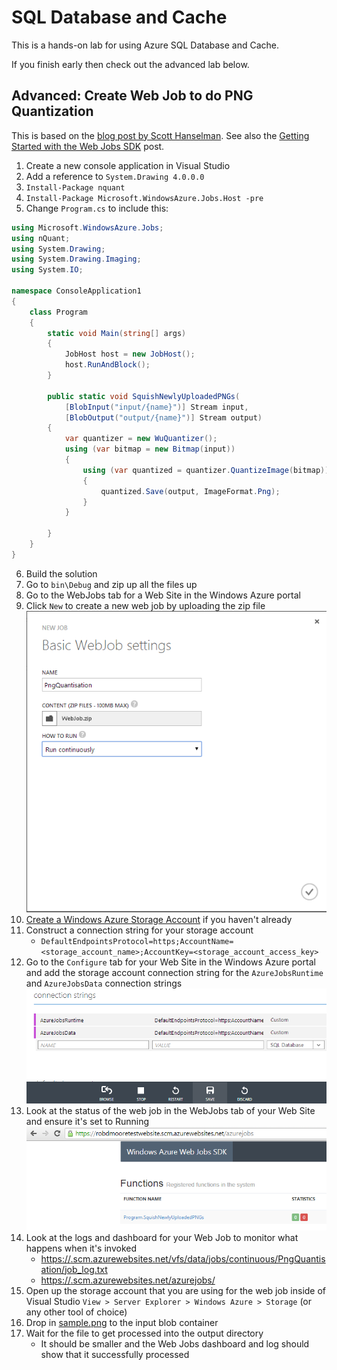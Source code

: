 SQL Database and Cache
======================

This is a hands-on lab for using Azure SQL Database and Cache.

If you finish early then check out the advanced lab below.

Advanced: Create Web Job to do PNG Quantization
-----------------------------------------------

This is based on the [blog post by Scott Hanselman](http://www.hanselman.com/blog/IntroducingWindowsAzureWebJobs.aspx). See also the [Getting Started with the Web Jobs SDK](http://www.asp.net/aspnet/overview/developing-apps-with-windows-azure/getting-started-with-windows-azure-webjobs) post.

1. Create a new console application in Visual Studio
2. Add a reference to `System.Drawing 4.0.0.0`
3. `Install-Package nquant`
4. `Install-Package Microsoft.WindowsAzure.Jobs.Host -pre`
5. Change `Program.cs` to include this:
```c#
using Microsoft.WindowsAzure.Jobs;
using nQuant;
using System.Drawing;
using System.Drawing.Imaging;
using System.IO;

namespace ConsoleApplication1
{
    class Program
    {
        static void Main(string[] args)
        {
            JobHost host = new JobHost();
            host.RunAndBlock();
        }

        public static void SquishNewlyUploadedPNGs(
            [BlobInput("input/{name}")] Stream input,
            [BlobOutput("output/{name}")] Stream output)
        {
            var quantizer = new WuQuantizer();
            using (var bitmap = new Bitmap(input))
            {
                using (var quantized = quantizer.QuantizeImage(bitmap))
                {
                    quantized.Save(output, ImageFormat.Png);
                }
            }

        }
    }
}
```
6. Build the solution
7. Go to `bin\Debug` and zip up all the files up
8. Go to the WebJobs tab for a Web Site in the Windows Azure portal
9. Click `New` to create a new web job by uploading the zip file
    ![Web Job configuration](webjob_settings.png)
10. [Create a Windows Azure Storage Account](http://www.windowsazure.com/en-us/documentation/articles/storage-create-storage-account/) if you haven't already
11. Construct a connection string for your storage account
    * `DefaultEndpointsProtocol=https;AccountName=<storage_account_name>;AccountKey=<storage_account_access_key>`
12. Go to the `Configure` tab for your Web Site in the Windows Azure portal and add the storage account connection string for the `AzureJobsRuntime` and `AzureJobsData` connection strings
    ![Connection string configuration](config_settings.png)
13. Look at the status of the web job in the WebJobs tab of your Web Site and ensure it's set to Running
    ![Web Job dashboard](webjob_dashboard.png)
14. Look at the logs and dashboard for your Web Job to monitor what happens when it's invoked
    * [https://<site>.scm.azurewebsites.net/vfs/data/jobs/continuous/PngQuantisation/job_log.txt](https://<site>.scm.azurewebsites.net/vfs/data/jobs/continuous/PngQuantisation/job_log.txt)
    * [https://<site>.scm.azurewebsites.net/azurejobs/](https://<site>.scm.azurewebsites.net/azurejobs/)
15. Open up the storage account that you are using for the web job inside of Visual Studio `View > Server Explorer > Windows Azure > Storage` (or any other tool of choice)
16. Drop in [sample.png](https://github.com/MRCollective/WindowsAzureBootcampPerth2014/raw/master/6_SQLDatabaseAndCache/sample.png) to the input blob container
17. Wait for the file to get processed into the output directory
    * It should be smaller and the Web Jobs dashboard and log should show that it successfully processed

